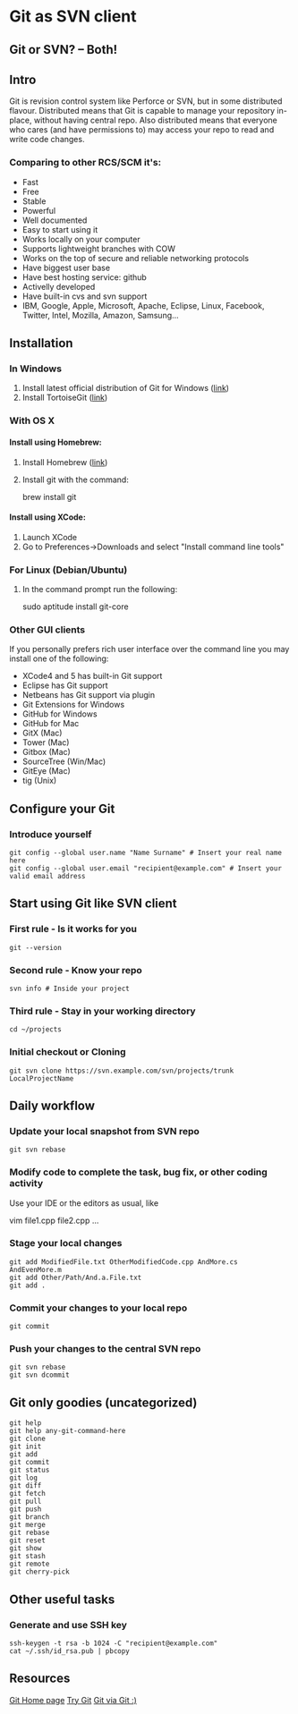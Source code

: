 Git as SVN client
=================

Git or SVN? – Both!
-------------------

Intro
-----
Git is revision control system like Perforce or SVN, but in some distributed flavour.
Distributed means that Git is capable to manage your repository in-place, without having central repo.
Also distributed means that everyone who cares (and have permissions to) may access your repo to read and write code changes.

### Comparing to other RCS/SCM it's:
 * Fast
 * Free
 * Stable
 * Powerful
 * Well documented
 * Easy to start using it
 * Works locally on your computer
 * Supports lightweight branches with COW
 * Works on the top of secure and reliable networking protocols
 * Have biggest user base
 * Have best hosting service: github
 * Activelly developed
 * Have built-in cvs and svn support
 * IBM, Google, Apple, Microsoft, Apache, Eclipse, Linux, Facebook, Twitter, Intel, Mozilla, Amazon, Samsung...


Installation
------------
### In Windows
1. Install latest official distribution of Git for Windows ([link](http://msysgit.github.io/))
2. Install TortoiseGit ([link](https://code.google.com/p/tortoisegit/))

### With OS X
#### Install using Homebrew:
1. Install Homebrew ([link](http://brew.sh/))
2. Install git with the command:

    brew install git
    

#### Install using XCode:
1. Launch XCode
2. Go to Preferences->Downloads and select "Install command line tools"

### For Linux (Debian/Ubuntu)
1. In the command prompt run the following:

    sudo aptitude install git-core
    

### Other GUI clients
If you personally prefers rich user interface over the command line you may install one of the following:
 * XCode4 and 5 has built-in Git support
 * Eclipse has Git support
 * Netbeans has Git support via plugin
 * Git Extensions for Windows
 * GitHub for Windows
 * GitHub for Mac
 * GitX (Mac)
 * Tower (Mac)
 * Gitbox (Mac)
 * SourceTree (Win/Mac)
 * GitEye (Mac)
 * tig (Unix)


Configure your Git
------------------
### Introduce yourself

    git config --global user.name "Name Surname" # Insert your real name here
    git config --global user.email "recipient@example.com" # Insert your valid email address


Start using Git like SVN client
-------------------------------
### First rule - Is it works for you

    git --version

### Second rule - Know your repo

    svn info # Inside your project

### Third rule - Stay in your working directory

    cd ~/projects

### Initial checkout or Cloning

    git svn clone https://svn.example.com/svn/projects/trunk LocalProjectName


Daily workflow
--------------
### Update your local snapshot from SVN repo

    git svn rebase

### Modify code to complete the task, bug fix, or other coding activity
Use your IDE or the editors as usual, like

   vim file1.cpp file2.cpp
   ...

### Stage your local changes

    git add ModifiedFile.txt OtherModifiedCode.cpp AndMore.cs AndEvenMore.m
    git add Other/Path/And.a.File.txt
    git add .

### Commit your changes to your local repo

    git commit

### Push your changes to the central SVN repo

    git svn rebase
    git svn dcommit


Git only goodies (uncategorized)
--------------------------------

    git help
    git help any-git-command-here
    git clone
    git init
    git add
    git commit
    git status
    git log
    git diff
    git fetch
    git pull
    git push
    git branch
    git merge
    git rebase
    git reset
    git show
    git stash
    git remote
    git cherry-pick


Other useful tasks
------------------
### Generate and use SSH key

    ssh-keygen -t rsa -b 1024 -C "recipient@example.com"
    cat ~/.ssh/id_rsa.pub | pbcopy


Resources
---------
[Git Home page](http://git-scm.com/)
[Try Git](http://try.github.io/)
[Git via Git :)](https://github.com/git/git)


